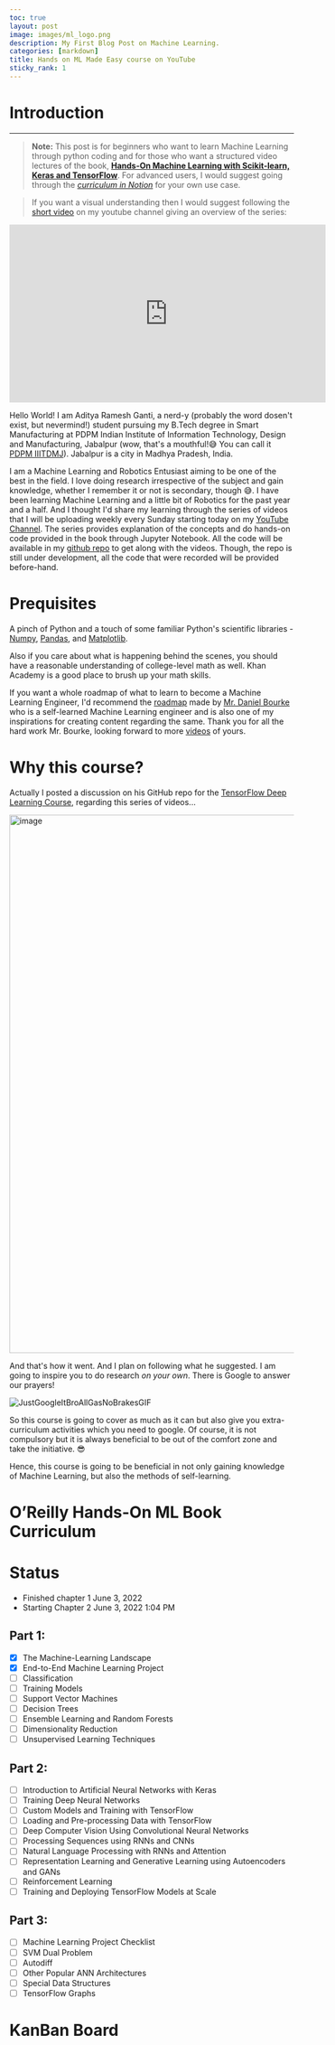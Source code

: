 ```yaml
---
toc: true
layout: post
image: images/ml_logo.png
description: My First Blog Post on Machine Learning.
categories: [markdown]
title: Hands on ML Made Easy course on YouTube
sticky_rank: 1
---
```



# Introduction
---

> **Note:** This post is for beginners who want to learn Machine Learning through python coding and for those who want a structured video lectures of the book, **[Hands-On Machine Learning with Scikit-learn, Keras and TensorFlow](https://www.oreilly.com/library/view/hands-on-machine-learning/9781492032632/)**. For advanced users, I would suggest going through the _[curriculum in Notion](https://rural-sapphire-cce.notion.site/O-Reilly-Hands-On-ML-Book-Curriculum-d6952ef1dd914ed19553a6235d0ee948)_ for your own use case.

> If you want a visual understanding then I would suggest following the [short video](https://youtu.be/S1F7gy-UK7I) on my youtube channel giving an overview of the series:

<iframe width="560" height="315" src="https://www.youtube.com/embed/S1F7gy-UK7I" title="YouTube video player" frameborder="0" allow="accelerometer; autoplay; clipboard-write; encrypted-media; gyroscope; picture-in-picture" allowfullscreen="allowfullscreen"> </iframe>

Hello World! I am Aditya Ramesh Ganti, a nerd-y (probably the word dosen't exist, but nevermind!) student pursuing my B.Tech degree in Smart Manufacturing at PDPM Indian Institute of Information Technology, Design and Manufacturing, Jabalpur (wow, that's a mouthful!😅 You can call it [PDPM IIITDMJ](https://www.iiitdmj.ac.in/)). Jabalpur is a city in Madhya Pradesh, India.

I am a Machine Learning and Robotics Entusiast aiming to be one of the best in the field. I love doing research irrespective of the subject and gain knowledge, whether I remember it or not is secondary, though 😅. I have been learning Machine Learning and a little bit of Robotics for the past year and a half. And I thought I'd share my learning through the series of videos that I will be uploading weekly every Sunday starting today on my [YouTube Channel](https://www.youtube.com/channel/UCXF74-jFED_EYHGuL5HxvGQ). The series provides explanation of the concepts and do hands-on code provided in the book through Jupyter Notebook. All the code will be available in my [github repo](https://github.com/ARGF0RCE/Hands-On-ML-Made-Easy) to get along with the videos. Though, the repo is still under development, all the code that were recorded will be provided before-hand.

# Prequisites

A pinch of Python and a touch of some familiar Python's scientific libraries - [Numpy](https://numpy.org), [Pandas](https://pandas.pydata.org/), and [Matplotlib](https://matplotlib.org).

Also if you care about what is happening behind the scenes, you should have a reasonable understanding of college-level math as well. Khan Academy is a good place to brush up your math skills.

If you want a whole roadmap of what to learn to become a Machine Learning Engineer, I'd recommend the [roadmap](https://whimsical.com/machine-learning-roadmap-2020-CA7f3ykvXpnJ9Az32vYXva) made by [Mr. Daniel Bourke](https://www.mrdbourke.com/) who is a self-learned Machine Learning engineer and is also one of my inspirations for creating content regarding the same. Thank you for all the hard work Mr. Bourke, looking forward to more [videos](https://www.youtube.com/channel/UCr8O8l5cCX85Oem1d18EezQ/videos) of yours.

# Why this course?

Actually I posted a discussion on his GitHub repo for the [TensorFlow Deep Learning Course](https://zerotomastery.io/courses/learn-tensorflow/), regarding this series of videos...

<img width="953" alt="image" src="https://user-images.githubusercontent.com/86123710/172115124-309a6ebf-d6b3-4198-8e7c-9f28ad2023e9.png">

And that's how it went. And I plan on following what he suggested. I am going to inspire you to do research *on your own*. There is Google to answer our prayers!

![JustGoogleItBroAllGasNoBrakesGIF](https://user-images.githubusercontent.com/86123710/172115467-23b0a3d5-a49d-4881-96a2-508e6861c26d.gif)

So this course is going to cover as much as it can but also give you extra-curriculum activities which you need to google. Of course, it is not compulsory but it is always beneficial to be out of the comfort zone and take the initiative. 😎

Hence, this course is going to be beneficial in not only gaining knowledge of Machine Learning, but also the methods of self-learning.

# O’Reilly Hands-On ML Book Curriculum

# Status

- Finished chapter 1 June 3, 2022
- Starting Chapter 2 June 3, 2022 1:04 PM

## Part 1:

- [x]  The Machine-Learning Landscape
- [x]  End-to-End Machine Learning Project
- [ ]  Classification
- [ ]  Training Models
- [ ]  Support Vector Machines
- [ ]  Decision Trees
- [ ]  Ensemble Learning and Random Forests
- [ ]  Dimensionality Reduction
- [ ]  Unsupervised Learning Techniques

## Part 2:

- [ ]  Introduction to Artificial Neural Networks with Keras
- [ ]  Training Deep Neural Networks
- [ ]  Custom Models and Training with TensorFlow
- [ ]  Loading and Pre-processing Data with TensorFlow
- [ ]  Deep Computer Vision Using Convolutional Neural Networks
- [ ]  Processing Sequences using RNNs and CNNs
- [ ]  Natural Language Processing with RNNs and Attention
- [ ]  Representation Learning and Generative Learning using Autoencoders and GANs
- [ ]  Reinforcement Learning
- [ ]  Training and Deploying TensorFlow Models at Scale

## Part 3:

- [ ]  Machine Learning Project Checklist
- [ ]  SVM Dual Problem
- [ ]  Autodiff
- [ ]  Other Popular ANN Architectures
- [ ]  Special Data Structures
- [ ]  TensorFlow Graphs

# KanBan Board

